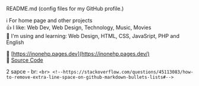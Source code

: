  README.md (config files for my GitHub profile.)  

ℹ️ For home page and other projects  
👍 I like: Web Dev, Web Design, Technology, Music, Movies  
🌱 I'm using and learning: Web Design, HTML, CSS, JavaSript, PHP and English  
  
🔗 [https://inonehp.pages.dev](https://inonehp.pages.dev/)  
📁 [Source Code](https://github.com/inonehp/inonehp.github.io)  

2 sapce - br: `<br> <!--https://stackoverflow.com/questions/45113083/how-to-remove-extra-line-space-on-github-markdown-bullets-lists#-->`

<!--
**inonehp/inonehp** is a ✨ _special_ ✨ repository because its `README.md` (this file) appears on your GitHub profile.

Here are some ideas to get you started:

- 🔭 I’m currently working on ...
- 🌱 I’m currently learning ...
- 👯 I’m looking to collaborate on ...
- 🤔 I’m looking for help with ...
- 💬 Ask me about ...
- 📫 How to reach me: ...
- 😄 Pronouns: ...
- ⚡ Fun fact: ...
-->


